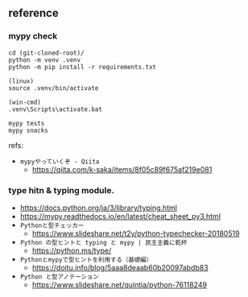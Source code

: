 ## reference

### mypy check

```
cd (git-cloned-root)/
python -m venv .venv
python -m pip install -r requirements.txt

(linux)
source .venv/bin/activate

(win-cmd)
.venv\Scripts\activate.bat 

mypy tests
mypy snacks
```

refs:
- `mypyやっていくぞ - Qiita`
  - https://qiita.com/k-saka/items/8f05c89f675af219e081

### type hitn & typing module.

- https://docs.python.org/ja/3/library/typing.html
- https://mypy.readthedocs.io/en/latest/cheat_sheet_py3.html
- `Pythonと型チェッカー`
  - https://www.slideshare.net/t2y/python-typechecker-20180519
- `Python の型ヒントと typing と mypy | 民主主義に乾杯`
  - https://python.ms/type/
- `Pythonとmypyで型ヒントを利用する（基礎編）`
  - https://doitu.info/blog/5aaa8deaab60b20097abdb83
- `Python と型アノテーション`
  - https://www.slideshare.net/quintia/python-76118249

